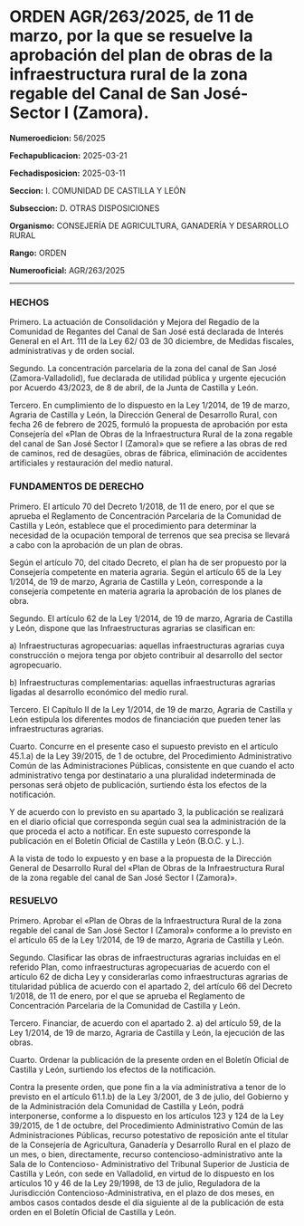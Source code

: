 # ORDEN AGR/263/2025, de 11 de marzo, por la que se resuelve la aprobación del plan de obras de la infraestructura rural de la zona regable del Canal de San José-Sector I (Zamora).


**Numeroedicion:** 56/2025

**Fechapublicacion:** 2025-03-21

**Fechadisposicion:** 2025-03-11

**Seccion:** I. COMUNIDAD DE CASTILLA Y LEÓN

**Subseccion:** D. OTRAS DISPOSICIONES

**Organismo:** CONSEJERÍA DE AGRICULTURA, GANADERÍA Y DESARROLLO RURAL

**Rango:** ORDEN

**Numerooficial:** AGR/263/2025


---


### HECHOS

Primero. La actuación de Consolidación y Mejora del Regadío de la Comunidad de Regantes del Canal de San José está declarada de Interés General en el Art. 111 de la Ley 62/ 03 de 30 diciembre, de Medidas fiscales, administrativas y de orden social.

Segundo. La concentración parcelaria de la zona del canal de San José (Zamora-Valladolid), fue declarada de utilidad pública y urgente ejecución por Acuerdo 43/2023, de 8 de abril, de la Junta de Castilla y León.

Tercero. En cumplimiento de lo dispuesto en la Ley 1/2014, de 19 de marzo, Agraria de Castilla y León, la Dirección General de Desarrollo Rural, con fecha 26 de febrero de 2025, formuló la propuesta de aprobación por esta Consejería del «Plan de Obras de la Infraestructura Rural de la zona regable del canal de San José   Sector I (Zamora)» que se refiere a las obras de red de caminos, red de desagües, obras de fábrica, eliminación de accidentes artificiales y restauración del medio natural.

### FUNDAMENTOS DE DERECHO

Primero. El artículo 70 del Decreto 1/2018, de 11 de enero, por el que se aprueba el Reglamento de Concentración Parcelaria de la Comunidad de Castilla y León, establece que el procedimiento para determinar la necesidad de la ocupación temporal de terrenos que sea precisa se llevará a cabo con la aprobación de un plan de obras.

Según el artículo 70, del citado Decreto, el plan ha de ser propuesto por la Consejería competente en materia agraria. Según el artículo 65 de la Ley 1/2014, de 19 de marzo, Agraria de Castilla y León, corresponde a la consejería competente en materia agraria la aprobación de los planes de obra.

Segundo. El artículo 62 de la Ley 1/2014, de 19 de marzo, Agraria de Castilla y León, dispone que las Infraestructuras agrarias se clasifican en:

a)	Infraestructuras agropecuarias: aquellas infraestructuras agrarias cuya construcción o mejora tenga por objeto contribuir al desarrollo del sector agropecuario.

b)	Infraestructuras complementarias: aquellas infraestructuras agrarias ligadas al desarrollo económico del medio rural.

Tercero. El Capítulo II de la Ley 1/2014, de 19 de marzo, Agraria de Castilla y León estipula los diferentes modos de financiación que pueden tener las infraestructuras agrarias.

Cuarto. Concurre en el presente caso el supuesto previsto en el artículo 45.1.a) de la Ley 39/2015, de 1 de octubre, del Procedimiento Administrativo Común de las Administraciones Públicas, consistente en que cuando el acto administrativo tenga por destinatario a una pluralidad indeterminada de personas será objeto de publicación, surtiendo ésta los efectos de la notificación.

Y de acuerdo con lo previsto en su apartado 3, la publicación se realizará en el diario oficial que corresponda según cual sea la administración de la que proceda el acto a notificar. En este supuesto corresponde la publicación en el Boletín Oficial de Castilla y León (B.O.C. y L.).

A la vista de todo lo expuesto y en base a la propuesta de la Dirección General de Desarrollo Rural del «Plan de Obras de la Infraestructura Rural de la zona regable del canal de San José   Sector I (Zamora)».

### RESUELVO

Primero. Aprobar el «Plan de Obras de la Infraestructura Rural de la zona regable del canal de San José   Sector I (Zamora)» conforme a lo previsto en el artículo 65 de la Ley 1/2014, de 19 de marzo, Agraria de Castilla y León.

Segundo. Clasificar las obras de infraestructuras agrarias incluidas en el referido Plan, como infraestructuras agropecuarias de acuerdo con el artículo 62 de dicha Ley y considerarlas como infraestructuras agrarias de titularidad pública de acuerdo con el apartado 2, del artículo 66 del Decreto 1/2018, de 11 de enero, por el que se aprueba el Reglamento de Concentración Parcelaria de la Comunidad de Castilla y León.

Tercero. Financiar, de acuerdo con el apartado 2. a) del artículo 59, de la Ley 1/2014, de 19 de marzo, Agraria de Castilla y León, la ejecución de las obras.

Cuarto. Ordenar la publicación de la presente orden en el Boletín Oficial de Castilla y León, surtiendo los efectos de la notificación.

Contra la presente orden, que pone fin a la vía administrativa a tenor de lo previsto en el artículo 61.1.b) de la Ley 3/2001, de 3 de julio, del Gobierno y de la Administración dela Comunidad de Castilla y León, podrá interponerse, conforme a lo dispuesto en los artículos 123 y 124 de la Ley 39/2015, de 1 de octubre, del Procedimiento Administrativo Común de las Administraciones Públicas, recurso potestativo de reposición ante el titular de la Consejería de Agricultura, Ganadería y Desarrollo Rural en el plazo de un mes, o bien, directamente, recurso contencioso-administrativo ante la Sala de lo Contencioso- Administrativo del Tribunal Superior de Justicia de Castilla y León, con sede en Valladolid, en virtud de lo dispuesto en los artículos 10 y 46 de la Ley 29/1998, de 13 de julio, Reguladora de la Jurisdicción Contencioso-Administrativa, en el plazo de dos meses, en ambos casos contados desde el día siguiente al de la publicación de esta orden en el Boletín Oficial de Castilla y León.
